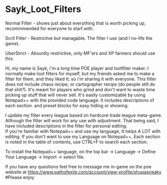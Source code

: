 # Sayk_Loot_Filters
Normal Filter - shows just about everything that is worth picking up, recommmended for everyone to start with.

Scrit Filter - Restrictive but managable. The filter I use (and I no-life the game).

UberStrict - Absurdly restrictive, only MF'ers and XP farmers should use this.

Hi, my name is Sayk, i'm a long time POE player and lootfilter maker. I normally make loot filters for myself, but my friends asked me to make a filter for them, and they liked it; so i'm sharing it with everyone.
This filter does not include chaos recipe, or cartographer recipe (do people still do that shit?). 
It's meant for players who grind and don't want to waste time picking up stuff that will never sell.
It's easily customizable by using Notepad++ with the provided code language.
It includes descriptions of each section. and preset blocks for easy hiding or showing.

I update my filter every league based on hardcore trade league meta-game.
Although the filter will work for any use with adjustment. 
That being said, I have included descriptions in the filter for personal editing.  
If you're familiar with Notepad++ and use my language, It helps A LOT with editing.
If you don't want to use my Language on Notepad++, Each section is noted in the table of contents, use CTRL+F to search each section.

To install the Notepad++ language, on the top bar -> Language -> Define Your Language -> Import -> select file.

If you have any questions feel free to message me in-game on the poe website at https://www.pathofexile.com/account/view-profile/shupasneaky
#Please enjoy


